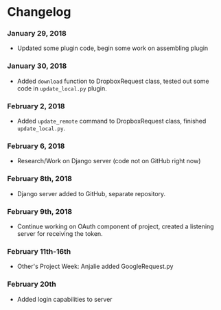 # Changelog

### January 29, 2018
* Updated some plugin code, begin some work on assembling plugin

### January 30, 2018
* Added `download` function to DropboxRequest class, tested out some code in `update_local.py` plugin.

### February 2, 2018
* Added `update_remote` command to DropboxRequest class, finished `update_local.py`.

### February 6, 2018
* Research/Work on Django server (code not on GitHub right now)

### February 8th, 2018
* Django server added to GitHub, separate repository.

### February 9th, 2018
* Continue working on OAuth component of project, created a listening server for receiving the token.

### February 11th-16th
* Other's Project Week: Anjalie added GoogleRequest.py

### February 20th
* Added login capabilities to server

